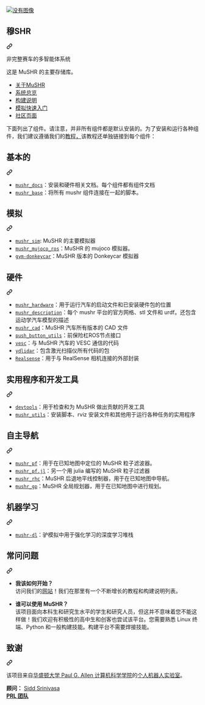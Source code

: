 <div class="Box-sc-g0xbh4-0 bJMeLZ js-snippet-clipboard-copy-unpositioned" data-hpc="true"><article class="markdown-body entry-content container-lg" itemprop="text"><p dir="auto"><a target="_blank" rel="noopener noreferrer" href="https://github.com/prl-mushr/mushr/blob/master/header.jpg"><img src="https://github.com/prl-mushr/mushr/raw/master/header.jpg" alt="没有图像" style="max-width: 100%;"></a></p>
<div class="markdown-heading" dir="auto"><h1 tabindex="-1" class="heading-element" dir="auto"><font style="vertical-align: inherit;"><font style="vertical-align: inherit;">穆SHR</font></font></h1><a id="user-content-mushr" class="anchor-element" aria-label="永久链接： MuSHR" href="#mushr"><svg class="octicon octicon-link" viewBox="0 0 16 16" version="1.1" width="16" height="16" aria-hidden="true"><path d="m7.775 3.275 1.25-1.25a3.5 3.5 0 1 1 4.95 4.95l-2.5 2.5a3.5 3.5 0 0 1-4.95 0 .751.751 0 0 1 .018-1.042.751.751 0 0 1 1.042-.018 1.998 1.998 0 0 0 2.83 0l2.5-2.5a2.002 2.002 0 0 0-2.83-2.83l-1.25 1.25a.751.751 0 0 1-1.042-.018.751.751 0 0 1-.018-1.042Zm-4.69 9.64a1.998 1.998 0 0 0 2.83 0l1.25-1.25a.751.751 0 0 1 1.042.018.751.751 0 0 1 .018 1.042l-1.25 1.25a3.5 3.5 0 1 1-4.95-4.95l2.5-2.5a3.5 3.5 0 0 1 4.95 0 .751.751 0 0 1-.018 1.042.751.751 0 0 1-1.042.018 1.998 1.998 0 0 0-2.83 0l-2.5 2.5a1.998 1.998 0 0 0 0 2.83Z"></path></svg></a></div>
<p dir="auto"><font style="vertical-align: inherit;"><font style="vertical-align: inherit;">非完整赛车的多智能体系统</font></font></p>
<p dir="auto"><font style="vertical-align: inherit;"><font style="vertical-align: inherit;">这是 MuSHR 的主要存储库。</font></font></p>
<ul dir="auto">
<li><a href="https://mushr.io/about/" rel="nofollow"><font style="vertical-align: inherit;"><font style="vertical-align: inherit;">关于MuSHR</font></font></a></li>
<li><a href="https://mushr.io/tutorials/overview/" rel="nofollow"><font style="vertical-align: inherit;"><font style="vertical-align: inherit;">系统总览</font></font></a></li>
<li><a href="https://mushr.io/hardware/build_instructions/" rel="nofollow"><font style="vertical-align: inherit;"><font style="vertical-align: inherit;">构建说明</font></font></a></li>
<li><a href="https://mushr.io/tutorials/quickstart/" rel="nofollow"><font style="vertical-align: inherit;"><font style="vertical-align: inherit;">模拟快速入门</font></font></a></li>
<li><a href="https://github.com/prl-mushr/mushr/discussions"><font style="vertical-align: inherit;"><font style="vertical-align: inherit;">社区页面</font></font></a></li>
</ul>
<p dir="auto"><font style="vertical-align: inherit;"><font style="vertical-align: inherit;">下面列出了组件。</font><font style="vertical-align: inherit;">请注意，并非所有组件都是默认安装的。</font><font style="vertical-align: inherit;">为了安装和运行各种组件，我们建议遵循我们的</font></font><a href="https://mushr.io/tutorials/" rel="nofollow"><font style="vertical-align: inherit;"><font style="vertical-align: inherit;">教程，</font></font></a><font style="vertical-align: inherit;"><font style="vertical-align: inherit;">该教程还单独链接到每个组件：</font></font></p>
<div class="markdown-heading" dir="auto"><h2 tabindex="-1" class="heading-element" dir="auto"><font style="vertical-align: inherit;"><font style="vertical-align: inherit;">基本的</font></font></h2><a id="user-content-basic" class="anchor-element" aria-label="永久链接：基本" href="#basic"><svg class="octicon octicon-link" viewBox="0 0 16 16" version="1.1" width="16" height="16" aria-hidden="true"><path d="m7.775 3.275 1.25-1.25a3.5 3.5 0 1 1 4.95 4.95l-2.5 2.5a3.5 3.5 0 0 1-4.95 0 .751.751 0 0 1 .018-1.042.751.751 0 0 1 1.042-.018 1.998 1.998 0 0 0 2.83 0l2.5-2.5a2.002 2.002 0 0 0-2.83-2.83l-1.25 1.25a.751.751 0 0 1-1.042-.018.751.751 0 0 1-.018-1.042Zm-4.69 9.64a1.998 1.998 0 0 0 2.83 0l1.25-1.25a.751.751 0 0 1 1.042.018.751.751 0 0 1 .018 1.042l-1.25 1.25a3.5 3.5 0 1 1-4.95-4.95l2.5-2.5a3.5 3.5 0 0 1 4.95 0 .751.751 0 0 1-.018 1.042.751.751 0 0 1-1.042.018 1.998 1.998 0 0 0-2.83 0l-2.5 2.5a1.998 1.998 0 0 0 0 2.83Z"></path></svg></a></div>
<ul dir="auto">
<li><a href="https://github.com/prl-mushr/mushr/tree/master/mushr_docs"><code>mushr_docs</code></a><font style="vertical-align: inherit;"><font style="vertical-align: inherit;">：安装和硬件相关文档。</font><font style="vertical-align: inherit;">每个组件都有组件文档</font></font></li>
<li><a href="https://github.com/prl-mushr/mushr_base"><code>mushr_base</code></a><font style="vertical-align: inherit;"><font style="vertical-align: inherit;">：将所有 mushr 组件连接在一起的脚本。</font></font></li>
</ul>
<div class="markdown-heading" dir="auto"><h2 tabindex="-1" class="heading-element" dir="auto"><font style="vertical-align: inherit;"><font style="vertical-align: inherit;">模拟</font></font></h2><a id="user-content-simulation" class="anchor-element" aria-label="永久链接：模拟" href="#simulation"><svg class="octicon octicon-link" viewBox="0 0 16 16" version="1.1" width="16" height="16" aria-hidden="true"><path d="m7.775 3.275 1.25-1.25a3.5 3.5 0 1 1 4.95 4.95l-2.5 2.5a3.5 3.5 0 0 1-4.95 0 .751.751 0 0 1 .018-1.042.751.751 0 0 1 1.042-.018 1.998 1.998 0 0 0 2.83 0l2.5-2.5a2.002 2.002 0 0 0-2.83-2.83l-1.25 1.25a.751.751 0 0 1-1.042-.018.751.751 0 0 1-.018-1.042Zm-4.69 9.64a1.998 1.998 0 0 0 2.83 0l1.25-1.25a.751.751 0 0 1 1.042.018.751.751 0 0 1 .018 1.042l-1.25 1.25a3.5 3.5 0 1 1-4.95-4.95l2.5-2.5a3.5 3.5 0 0 1 4.95 0 .751.751 0 0 1-.018 1.042.751.751 0 0 1-1.042.018 1.998 1.998 0 0 0-2.83 0l-2.5 2.5a1.998 1.998 0 0 0 0 2.83Z"></path></svg></a></div>
<ul dir="auto">
<li><a href="https://github.com/prl-mushr/mushr_sim"><code>mushr_sim</code></a><font style="vertical-align: inherit;"><font style="vertical-align: inherit;">: MuSHR 的主要模拟器</font></font></li>
<li><a href="https://github.com/prl-mushr/mushr_mujoco_ros"><code>mushr_mujoco_ros</code></a><font style="vertical-align: inherit;"><font style="vertical-align: inherit;">：MuSHR 的 mujoco 模拟器。</font></font></li>
<li><a href="https://github.com/prl-mushr/gym-donkeycar"><code>gym-donkeycar</code></a><font style="vertical-align: inherit;"><font style="vertical-align: inherit;">：MuSHR 版本的 Donkeycar 模拟器</font></font></li>
</ul>
<div class="markdown-heading" dir="auto"><h2 tabindex="-1" class="heading-element" dir="auto"><font style="vertical-align: inherit;"><font style="vertical-align: inherit;">硬件</font></font></h2><a id="user-content-hardware" class="anchor-element" aria-label="永久链接：硬件" href="#hardware"><svg class="octicon octicon-link" viewBox="0 0 16 16" version="1.1" width="16" height="16" aria-hidden="true"><path d="m7.775 3.275 1.25-1.25a3.5 3.5 0 1 1 4.95 4.95l-2.5 2.5a3.5 3.5 0 0 1-4.95 0 .751.751 0 0 1 .018-1.042.751.751 0 0 1 1.042-.018 1.998 1.998 0 0 0 2.83 0l2.5-2.5a2.002 2.002 0 0 0-2.83-2.83l-1.25 1.25a.751.751 0 0 1-1.042-.018.751.751 0 0 1-.018-1.042Zm-4.69 9.64a1.998 1.998 0 0 0 2.83 0l1.25-1.25a.751.751 0 0 1 1.042.018.751.751 0 0 1 .018 1.042l-1.25 1.25a3.5 3.5 0 1 1-4.95-4.95l2.5-2.5a3.5 3.5 0 0 1 4.95 0 .751.751 0 0 1-.018 1.042.751.751 0 0 1-1.042.018 1.998 1.998 0 0 0-2.83 0l-2.5 2.5a1.998 1.998 0 0 0 0 2.83Z"></path></svg></a></div>
<ul dir="auto">
<li><a href="https://github.com/prl-mushr/mushr/tree/master/mushr_hardware/mushr_hardware"><code>mushr_hardware</code></a><font style="vertical-align: inherit;"><font style="vertical-align: inherit;">：用于运行汽车的启动文件和已安装硬件包的位置</font></font></li>
<li><a href="https://github.com/prl-mushr/mushr/tree/master/mushr_description"><code>mushr_description</code></a><font style="vertical-align: inherit;"><font style="vertical-align: inherit;">：每个 mushr 平台的官方网格、stl 文件和 urdf。</font><font style="vertical-align: inherit;">还包含运动学汽车模型的描述</font></font></li>
<li><a href="https://github.com/prl-mushr/mushr_cad"><code>mushr_cad</code></a><font style="vertical-align: inherit;"><font style="vertical-align: inherit;">：MuSHR 汽车所有版本的 CAD 文件</font></font></li>
<li><a href="https://github.com/prl-mushr/push_button_utils"><code>push_button_utils</code></a><font style="vertical-align: inherit;"><font style="vertical-align: inherit;">：前保险杠ROS节点接口</font></font></li>
<li><a href="https://github.com/prl-mushr/vesc"><code>vesc</code></a><font style="vertical-align: inherit;"><font style="vertical-align: inherit;">：与 MuSHR 汽车的 VESC 通信的代码</font></font></li>
<li><a href="https://github.com/prl-mushr/ydlidar"><code>ydlidar</code></a><font style="vertical-align: inherit;"><font style="vertical-align: inherit;">：包含激光扫描仪所有代码的包</font></font></li>
<li><a href="https://github.com/IntelRealSense/realsense-ros"><code>Realsense</code></a><font style="vertical-align: inherit;"><font style="vertical-align: inherit;">：用于与 RealSense 相机连接的外部封装</font></font></li>
</ul>
<div class="markdown-heading" dir="auto"><h2 tabindex="-1" class="heading-element" dir="auto"><font style="vertical-align: inherit;"><font style="vertical-align: inherit;">实用程序和开发工具</font></font></h2><a id="user-content-utils-and-development-tools" class="anchor-element" aria-label="永久链接：实用程序和开发工具" href="#utils-and-development-tools"><svg class="octicon octicon-link" viewBox="0 0 16 16" version="1.1" width="16" height="16" aria-hidden="true"><path d="m7.775 3.275 1.25-1.25a3.5 3.5 0 1 1 4.95 4.95l-2.5 2.5a3.5 3.5 0 0 1-4.95 0 .751.751 0 0 1 .018-1.042.751.751 0 0 1 1.042-.018 1.998 1.998 0 0 0 2.83 0l2.5-2.5a2.002 2.002 0 0 0-2.83-2.83l-1.25 1.25a.751.751 0 0 1-1.042-.018.751.751 0 0 1-.018-1.042Zm-4.69 9.64a1.998 1.998 0 0 0 2.83 0l1.25-1.25a.751.751 0 0 1 1.042.018.751.751 0 0 1 .018 1.042l-1.25 1.25a3.5 3.5 0 1 1-4.95-4.95l2.5-2.5a3.5 3.5 0 0 1 4.95 0 .751.751 0 0 1-.018 1.042.751.751 0 0 1-1.042.018 1.998 1.998 0 0 0-2.83 0l-2.5 2.5a1.998 1.998 0 0 0 0 2.83Z"></path></svg></a></div>
<ul dir="auto">
<li><a href="https://github.com/prl-mushr/devtools"><code>devtools</code></a><font style="vertical-align: inherit;"><font style="vertical-align: inherit;">：用于检查和为 MuSHR 做出贡献的开发工具</font></font></li>
<li><a href="https://github.com/prl-mushr/mushr/tree/master/mushr_utils"><code>mushr_utils</code></a><font style="vertical-align: inherit;"><font style="vertical-align: inherit;">：安装脚本、rviz 安装文件和其他用于运行各种任务的实用程序</font></font></li>
</ul>
<div class="markdown-heading" dir="auto"><h2 tabindex="-1" class="heading-element" dir="auto"><font style="vertical-align: inherit;"><font style="vertical-align: inherit;">自主导航</font></font></h2><a id="user-content-autonomous-navigation" class="anchor-element" aria-label="永久链接：自主导航" href="#autonomous-navigation"><svg class="octicon octicon-link" viewBox="0 0 16 16" version="1.1" width="16" height="16" aria-hidden="true"><path d="m7.775 3.275 1.25-1.25a3.5 3.5 0 1 1 4.95 4.95l-2.5 2.5a3.5 3.5 0 0 1-4.95 0 .751.751 0 0 1 .018-1.042.751.751 0 0 1 1.042-.018 1.998 1.998 0 0 0 2.83 0l2.5-2.5a2.002 2.002 0 0 0-2.83-2.83l-1.25 1.25a.751.751 0 0 1-1.042-.018.751.751 0 0 1-.018-1.042Zm-4.69 9.64a1.998 1.998 0 0 0 2.83 0l1.25-1.25a.751.751 0 0 1 1.042.018.751.751 0 0 1 .018 1.042l-1.25 1.25a3.5 3.5 0 1 1-4.95-4.95l2.5-2.5a3.5 3.5 0 0 1 4.95 0 .751.751 0 0 1-.018 1.042.751.751 0 0 1-1.042.018 1.998 1.998 0 0 0-2.83 0l-2.5 2.5a1.998 1.998 0 0 0 0 2.83Z"></path></svg></a></div>
<ul dir="auto">
<li><a href="https://github.com/prl-mushr/mushr_pf"><code>mushr_pf</code></a><font style="vertical-align: inherit;"><font style="vertical-align: inherit;">：用于在已知地图中定位的 MuSHR 粒子滤波器。</font></font></li>
<li><a href="https://github.com/prl-mushr/mushr_pf.jl"><code>mushr_pf.jl</code></a><font style="vertical-align: inherit;"><font style="vertical-align: inherit;">：另一个用 julia 编写的 MuSHR 粒子过滤器</font></font></li>
<li><a href="https://github.com/prl-mushr/mushr_rhc"><code>mushr_rhc</code></a><font style="vertical-align: inherit;"><font style="vertical-align: inherit;">：MuSHR 后退地平线控制器，用于在已知地图中导航。</font></font></li>
<li><a href="https://github.com/prl-mushr/mushr_gp"><code>mushr_gp</code></a><font style="vertical-align: inherit;"><font style="vertical-align: inherit;">：MuSHR 全局规划器，用于在已知地图中进行规划。</font></font></li>
</ul>
<div class="markdown-heading" dir="auto"><h2 tabindex="-1" class="heading-element" dir="auto"><font style="vertical-align: inherit;"><font style="vertical-align: inherit;">机器学习</font></font></h2><a id="user-content-machine-learning" class="anchor-element" aria-label="永久链接：机器学习" href="#machine-learning"><svg class="octicon octicon-link" viewBox="0 0 16 16" version="1.1" width="16" height="16" aria-hidden="true"><path d="m7.775 3.275 1.25-1.25a3.5 3.5 0 1 1 4.95 4.95l-2.5 2.5a3.5 3.5 0 0 1-4.95 0 .751.751 0 0 1 .018-1.042.751.751 0 0 1 1.042-.018 1.998 1.998 0 0 0 2.83 0l2.5-2.5a2.002 2.002 0 0 0-2.83-2.83l-1.25 1.25a.751.751 0 0 1-1.042-.018.751.751 0 0 1-.018-1.042Zm-4.69 9.64a1.998 1.998 0 0 0 2.83 0l1.25-1.25a.751.751 0 0 1 1.042.018.751.751 0 0 1 .018 1.042l-1.25 1.25a3.5 3.5 0 1 1-4.95-4.95l2.5-2.5a3.5 3.5 0 0 1 4.95 0 .751.751 0 0 1-.018 1.042.751.751 0 0 1-1.042.018 1.998 1.998 0 0 0-2.83 0l-2.5 2.5a1.998 1.998 0 0 0 0 2.83Z"></path></svg></a></div>
<ul dir="auto">
<li><a href="https://github.com/prl-mushr/MUSHR-DL"><code>mushr-dl</code></a><font style="vertical-align: inherit;"><font style="vertical-align: inherit;">：驴模拟中用于强化学习的深度学习堆栈</font></font></li>
</ul>
<div class="markdown-heading" dir="auto"><h2 tabindex="-1" class="heading-element" dir="auto"><font style="vertical-align: inherit;"><font style="vertical-align: inherit;">常问问题</font></font></h2><a id="user-content-faq" class="anchor-element" aria-label="永久链接：常见问题解答" href="#faq"><svg class="octicon octicon-link" viewBox="0 0 16 16" version="1.1" width="16" height="16" aria-hidden="true"><path d="m7.775 3.275 1.25-1.25a3.5 3.5 0 1 1 4.95 4.95l-2.5 2.5a3.5 3.5 0 0 1-4.95 0 .751.751 0 0 1 .018-1.042.751.751 0 0 1 1.042-.018 1.998 1.998 0 0 0 2.83 0l2.5-2.5a2.002 2.002 0 0 0-2.83-2.83l-1.25 1.25a.751.751 0 0 1-1.042-.018.751.751 0 0 1-.018-1.042Zm-4.69 9.64a1.998 1.998 0 0 0 2.83 0l1.25-1.25a.751.751 0 0 1 1.042.018.751.751 0 0 1 .018 1.042l-1.25 1.25a3.5 3.5 0 1 1-4.95-4.95l2.5-2.5a3.5 3.5 0 0 1 4.95 0 .751.751 0 0 1-.018 1.042.751.751 0 0 1-1.042.018 1.998 1.998 0 0 0-2.83 0l-2.5 2.5a1.998 1.998 0 0 0 0 2.83Z"></path></svg></a></div>
<ul dir="auto">
<li>
<p dir="auto"><strong><font style="vertical-align: inherit;"><font style="vertical-align: inherit;">我该如何开始？</font></font></strong><br><font style="vertical-align: inherit;"><font style="vertical-align: inherit;">
访问我们的</font></font><a href="https://mushr.io" rel="nofollow"><font style="vertical-align: inherit;"><font style="vertical-align: inherit;">网站</font></font></a><font style="vertical-align: inherit;"><font style="vertical-align: inherit;">！</font><font style="vertical-align: inherit;">我们在那里有一个不断增长的教程和构建说明列表。</font></font></p>
</li>
<li>
<p dir="auto"><strong><font style="vertical-align: inherit;"><font style="vertical-align: inherit;">谁可以使用 MuSHR？</font></font></strong><br><font style="vertical-align: inherit;"><font style="vertical-align: inherit;">
该项目面向本科生和研究生水平的学生和研究人员，但这并不意味着您不能这样做！</font><font style="vertical-align: inherit;">我们欢迎有积极性的高中生和创客也尝试该平台。</font><font style="vertical-align: inherit;">您需要熟悉 Linux 终端、Python 和一般构建技能。</font><font style="vertical-align: inherit;">构建平台不需要焊接技能。</font></font></p>
</li>
</ul>
<div class="markdown-heading" dir="auto"><h2 tabindex="-1" class="heading-element" dir="auto"><font style="vertical-align: inherit;"><font style="vertical-align: inherit;">致谢</font></font></h2><a id="user-content-acknowledgements" class="anchor-element" aria-label="永久链接：致谢" href="#acknowledgements"><svg class="octicon octicon-link" viewBox="0 0 16 16" version="1.1" width="16" height="16" aria-hidden="true"><path d="m7.775 3.275 1.25-1.25a3.5 3.5 0 1 1 4.95 4.95l-2.5 2.5a3.5 3.5 0 0 1-4.95 0 .751.751 0 0 1 .018-1.042.751.751 0 0 1 1.042-.018 1.998 1.998 0 0 0 2.83 0l2.5-2.5a2.002 2.002 0 0 0-2.83-2.83l-1.25 1.25a.751.751 0 0 1-1.042-.018.751.751 0 0 1-.018-1.042Zm-4.69 9.64a1.998 1.998 0 0 0 2.83 0l1.25-1.25a.751.751 0 0 1 1.042.018.751.751 0 0 1 .018 1.042l-1.25 1.25a3.5 3.5 0 1 1-4.95-4.95l2.5-2.5a3.5 3.5 0 0 1 4.95 0 .751.751 0 0 1-.018 1.042.751.751 0 0 1-1.042.018 1.998 1.998 0 0 0-2.83 0l-2.5 2.5a1.998 1.998 0 0 0 0 2.83Z"></path></svg></a></div>
<p dir="auto"><font style="vertical-align: inherit;"><font style="vertical-align: inherit;">该项目来自</font><a href="https://www.cs.washington.edu/" rel="nofollow"><font style="vertical-align: inherit;">华盛顿大学 Paul G. Allen 计算机科学学院</font></a><font style="vertical-align: inherit;">的</font></font><a href="https://personalrobotics.cs.washington.edu/" rel="nofollow"><font style="vertical-align: inherit;"><font style="vertical-align: inherit;">个人机器人实验室</font></font></a><font style="vertical-align: inherit;"><font style="vertical-align: inherit;">。</font></font><a href="https://www.cs.washington.edu/" rel="nofollow"><font style="vertical-align: inherit;"></font></a><font style="vertical-align: inherit;"></font></p>
<p dir="auto"><strong><font style="vertical-align: inherit;"><font style="vertical-align: inherit;">顾问：</font></font></strong> <a href="https://goodrobot.ai/" rel="nofollow"><font style="vertical-align: inherit;"><font style="vertical-align: inherit;">Sidd Srinivasa </font></font></a><br>
<strong><a href="https://personalrobotics.cs.washington.edu/people/" rel="nofollow"><font style="vertical-align: inherit;"><font style="vertical-align: inherit;">PRL 团队</font></font></a></strong></p>
</article></div>
